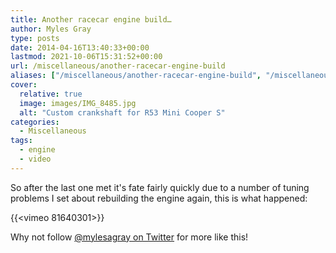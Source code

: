 ```yaml
---
title: Another racecar engine build…
author: Myles Gray
type: posts
date: 2014-04-16T13:40:33+00:00
lastmod: 2021-10-06T15:31:52+00:00
url: /miscellaneous/another-racecar-engine-build
aliases: ["/miscellaneous/another-racecar-engine-build", "/miscellaneous/another-racecar-engine-build/amp", "/just-for-fun/another-racecar-engine-build", "/just-for-fun/another-racecar-engine-build/amp"]
cover:
  relative: true
  image: images/IMG_8485.jpg
  alt: "Custom crankshaft for R53 Mini Cooper S"
categories:
  - Miscellaneous
tags:
  - engine
  - video
---
```

So after the last one met it's fate fairly quickly due to a number of tuning problems I set about rebuilding the engine again, this is what happened:

{{<vimeo 81640301>}}

Why not follow [@mylesagray on Twitter][1] for more like this!

 [1]: https://twitter.com/mylesagray